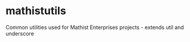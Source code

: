 mathistutils
============

Common utilities used for Mathist Enterprises projects - extends util and underscore
